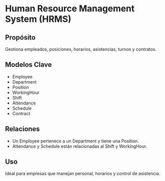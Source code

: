 # Human Resource Management System (HRMS)

## Propósito
Gestiona empleados, posiciones, horarios, asistencias, turnos y contratos.

## Modelos Clave
- Employee
- Department
- Position
- WorkingHour
- Shift
- Attendance
- Schedule
- Contract

## Relaciones
- Un Employee pertenece a un Department y tiene una Position.
- Attendance y Schedule están relacionadas al Shift y WorkingHour.

## Uso
Ideal para empresas que manejan personal, horarios y control de asistencia.